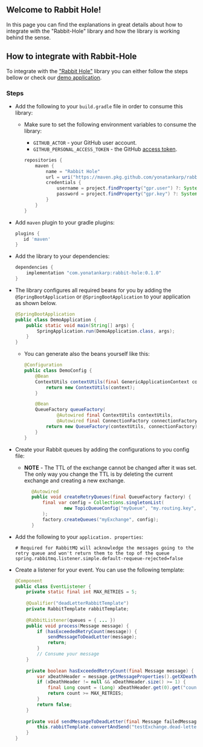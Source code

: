 ## Welcome to Rabbit Hole!

In this page you can find the explanations in great details about how to integrate with the "Rabbit-Hole" library and
how the library is working behind the sense.

## How to integrate with Rabbit-Hole

To integrate with the ["Rabbit Hole"](https://github.com/yonatankarp/rabbit-hole)
library you can either follow the steps bellow or check our [demo application](https://github.com/yonatankarp/rabbit-hole-demo-application).

### Steps

- Add the following to your `build.gradle` file in order to consume this library:
    - Make sure to set the following environment variables to consume the library:
        - `GITHUB_ACTOR` - your GitHub user account.
        - `GITHUB_PERSONAL_ACCESS_TOKEN` - the GitHub [access token](https://docs.github.com/en/github/authenticating-to-github/creating-a-personal-access-token).

      ```groovy
      repositories {
          maven {
              name = "Rabbit Hole"
              url = uri("https://maven.pkg.github.com/yonatankarp/rabbit-hole")
              credentials {
                  username = project.findProperty("gpr.user") ?: System.getenv("GITHUB_ACTOR")
                  password = project.findProperty("gpr.key") ?: System.getenv('GITHUB_PERSONAL_ACCESS_TOKEN')
              }
          }
      }
      ```
- Add `maven` plugin to your gradle plugins:
    ```groovy
    plugins {
       id 'maven'
    }
    ```

- Add the library to your dependencies:
    ```groovy
    dependencies {
        implementation "com.yonatankarp:rabbit-hole:0.1.0"
    }
    ```

- The library configures all required beans for you by adding the `@SpringBootApplication` or
  `@SpringBootApplication` to your application as shown below.
    ```java
    @SpringBootApplication
    public class DemoApplication {
        public static void main(String[] args) {
            SpringApplication.run(DemoApplication.class, args);
        }
    }
    ```
    - You can generate also the beans yourself like this:
        ```java
        @Configuration
        public class DemoConfig {
            @Bean
            ContextUtils contextUtils(final GenericApplicationContext context) {
                return new ContextUtils(context);
            }
        
            @Bean
            QueueFactory queueFactory(
                    @Autowired final ContextUtils contextUtils,
                    @Autowired final ConnectionFactory connectionFactory) {
                return new QueueFactory(contextUtils, connectionFactory);
            }
        }
        ```

- Create your Rabbit queues by adding the configurations to you config file:
    - **NOTE** - The TTL of the exchange cannot be changed after it was set.  The only way you change the TTL is by deleting
      the current exchange and creating a new exchange.
  ```java
        @Autowired
        public void createRetryQueues(final QueueFactory factory) {
            final var config = Collections.singletonList(
                    new TopicQueueConfig("myQueue", "my.routing.key", 5000)
            );
            factory.createQueues("myExchange", config);
        }
    ```

- Add the following to your `application. properties`:
    ```properties
    # Required for RabbitMQ will acknowledge the messages going to the retry queue and won't return them to the top of the queue
    spring.rabbitmq.listener.simple.default-requeue-rejected=false
    ```

- Create a listener for your event. You can use the following template:
    ```java
    @Component
    public class EventListener {
        private static final int MAX_RETRIES = 5;
        
        @Qualifier("deadLetterRabbitTemplate")
        private RabbitTemplate rabbitTemplate;
        
        @RabbitListener(queues = { ... })
        public void process(Message message) {
            if (hasExceededRetryCount(message)) {
                sendMessageToDeadLetter(message);
                return;
            }
            // Consume your message
        }
        
        private boolean hasExceededRetryCount(final Message message) {
            var xDeathHeader = message.getMessageProperties().getXDeathHeader();
            if (xDeathHeader != null && xDeathHeader.size() >= 1) {
                final Long count = (Long) xDeathHeader.get(0).get("count");
                return count >= MAX_RETRIES;
            }
            return false;
        }
        
        private void sendMessageToDeadLetter(final Message failedMessage) {
            this.rabbitTemplate.convertAndSend("testExchange.dead-letter", failedMessage);
        }
    }
    ```
